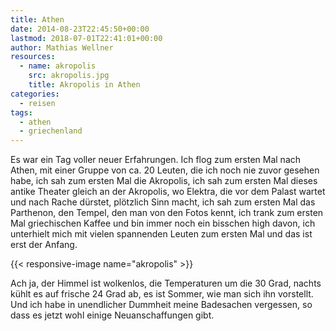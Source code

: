 ```yaml
---
title: Athen
date: 2014-08-23T22:45:50+00:00
lastmod: 2018-07-01T22:41:01+00:00
author: Mathias Wellner
resources:
  - name: akropolis
    src: akropolis.jpg
    title: Akropolis in Athen
categories:
  - reisen
tags:
  - athen
  - griechenland
---
```

Es war ein Tag voller neuer Erfahrungen. Ich flog zum ersten Mal nach Athen, mit einer Gruppe von ca. 20 Leuten, die ich noch nie zuvor gesehen habe, ich sah zum ersten Mal die Akropolis, ich sah zum ersten Mal dieses antike Theater gleich an der Akropolis, wo Elektra, die vor dem Palast wartet und nach Rache dürstet, plötzlich Sinn macht, ich sah zum ersten Mal das Parthenon, den Tempel, den man von den Fotos kennt, ich trank zum ersten Mal griechischen Kaffee und bin immer noch ein bisschen high davon, ich unterhielt mich mit vielen spannenden Leuten zum ersten Mal und das ist erst der Anfang. 
<!--more-->

{{< responsive-image name="akropolis" >}}

Ach ja, der Himmel ist wolkenlos, die Temperaturen um die 30 Grad, nachts kühlt es auf frische 24 Grad ab, es ist Sommer, wie man sich ihn vorstellt. Und ich habe in unendlicher Dummheit meine Badesachen vergessen, so dass es jetzt wohl einige Neuanschaffungen gibt.